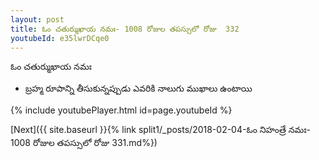 ```yaml
---
layout: post
title: ఓం చతుర్ముఖాయ నమః- 1008 రోజుల తపస్సులో రోజు  332
youtubeId: e35lwrDCqe0
---
```

 
 
 ఓం చతుర్ముఖాయ నమః  
 
 -  బ్రహ్మ రూపాన్ని తీసుకున్నప్పుడు ఎవరికి నాలుగు ముఖాలు ఉంటాయి 
 
  
 
  
 
 
 
 
 
 


{% include youtubePlayer.html id=page.youtubeId %}
 
[Next]({{ site.baseurl }}{% link  split1/_posts/2018-02-04-ఓం నిహంత్రే నమః- 1008 రోజుల తపస్సులో రోజు  331.md%})
 
